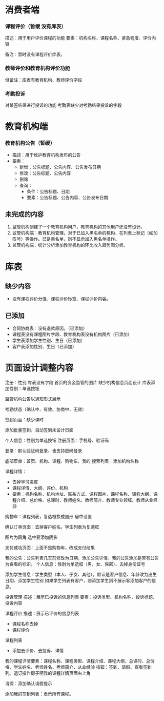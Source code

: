 # 消费者端

### 课程评价（暂缓 没有库表）
描述：用于用户评价课程的功能
要素：机构名称、课程名称、紧急程度、评价内容

备注：暂时没有课程评价库表，

### 教师评价和教育机构评价功能

但备注：库表有教育机构、教师评价字段

### 考勤投诉
对某签结果进行投诉的功能
考勤表缺少对考勤结果投诉的字段



# 教育机构端
### 教育机构公告（暂缓）
  - 描述：用于维护教育机构发布的公告
  - 要素：
    - 新增：公告标题、公告内容、公告发布日期
    - 修改：公告标题、公告内容
    - 删除
    - 查询：
      - 条件：公告标题、日期
      - 要素：公告标题、公告内容、公告发布日期

## 未完成的内容

1. 监管机构创建了一个教育机构用户，教育机构的其他用户还没有设计。
2. 监管机构端：教育机构管理，对于已加入黑名单的机构，在列表上标记（如加叹号）等操作。已是黑名单，则不显示加入黑名单操作。
3. 监管机构端：统计分析添加教育机构的环比收入趋势图分析。



# 库表
## 缺少内容
- 没有课程评价分值、课程评价标签、课程评价内容。

## 已添加
- 合同协商表：没有退款原因。（已添加）
- 课程表没有课程图片字段、教育机构表没有机构图片（已添加）
- 学生表添加学生性别、生日（已添加）
- 客户表添加性别、生日（已添加）

# 页面设计调整内容
注册：性别 库表没有字段
首页的资金监管的图片
缺少机构信息页面设计
库表添加性别：单选按钮

监管机构公告以通知形式展示

考勤状态（确认中、有效、协商中、无效）

签到页面：缺少课时

添加批量签到，自动签到未设计页面

个人信息：性别为单选按钮
注册页面：手机号、验证码

登录：默认验证码登录、也支持密码登录

底部菜单：首页、机构、课程、购物车、我的
搜索列表：添加机构名称

课程详情：
 - 去掉学习进度
 - 课程详情、大纲、评价、机构
 - 要素：机构名称、机构地址、联系方式、课程图片、课程名称、课程大纲、课程介绍、总价格、总课时、教师姓名、教师简介、教师专业领域、教师从业经验

购物车：课程列表，复选框换成圆形 居中设置

确认订单页面：去掉客户姓名，学生列表为复选框

图片为圆角
选中要添加阴影

支付成功页面：上面不是购物车，改成支付结果

我的公告：公告列表几天前修改为日期，添加公告详情。我的公告添加是否有公告为查看的标识。
个人信息：性别为单选框（男、女、保密）、去掉身份证号

添加学生信息：学生类型（本人、子女、其他），默认是客户信息、年龄改为出生日期、添加学生性别
            如果学生列表有客户，则添加学生则不展示客添加客户的信息。


投诉管理
描述：展示已投诉的信息列表
要素：投诉类型、机构名称、投诉标题、投诉内容


课程评价
描述：展示已评价的信息列表
- 课程名称去掉
- 课程评价


课程列表
- 添加去评价、去投诉、详情

我的课程详情要素：课程名称、课程类型、课程介绍、课程大纲、总课时、总价格、学生姓名、老师姓名、老师简介、从业经验
按钮：签到、请假、查看签到列。退订操作房子啊我的课程详情页面右上角

请假：添加确认请假提示


添加我的签到列表：表示所有课程。







